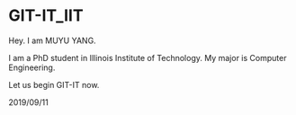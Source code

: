 # GIT-IT_IIT

Hey. I am MUYU YANG.

I am a PhD student in Illinois Institute of Technology.
My major is Computer Engineering.

Let us begin GIT-IT now.

2019/09/11
